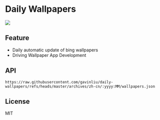 # Daily Wallpapers
  
![](https://www.bing.com/th?id=OHR.TokyoSunrise_ZH-CN0091906710_UHD.jpg)

## Feature

- Daily automatic update of bing wallpapers
- Driving Wallpaper App Development

## API

```
https://raw.githubusercontent.com/gavinliu/daily-wallpapers/refs/heads/master/archives/zh-cn/:yyyy:MM/wallpapers.json
```

## License

MIT
  